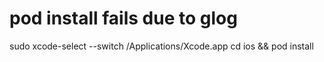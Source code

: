# pod install fails due to glog #

sudo xcode-select --switch /Applications/Xcode.app
cd ios && pod install